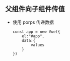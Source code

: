 ## 父组件向子组件传值
+ 使用 porps 传递数据

    ```
    const app = new Vue({
        el:"#app",
        data:{
            values
        }
    })
    ```